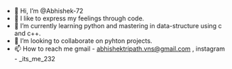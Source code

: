 - 👋 Hi, I’m @Abhishek-72
- 👀 I like to express my feelings through code.
- 🌱 I’m currently learning python and mastering in data-structure using c and c++.
- 💞️ I’m looking to collaborate on pyhton projects.
- 📫 How to reach me gmail - abhishektripath.vns@gmail.com , instagram - _its_me_232

<!---
Abhishek-72/Abhishek-72 is a ✨ special ✨ repository because its `README.md` (this file) appears on your GitHub profile.
You can click the Preview link to take a look at your changes.
--->
